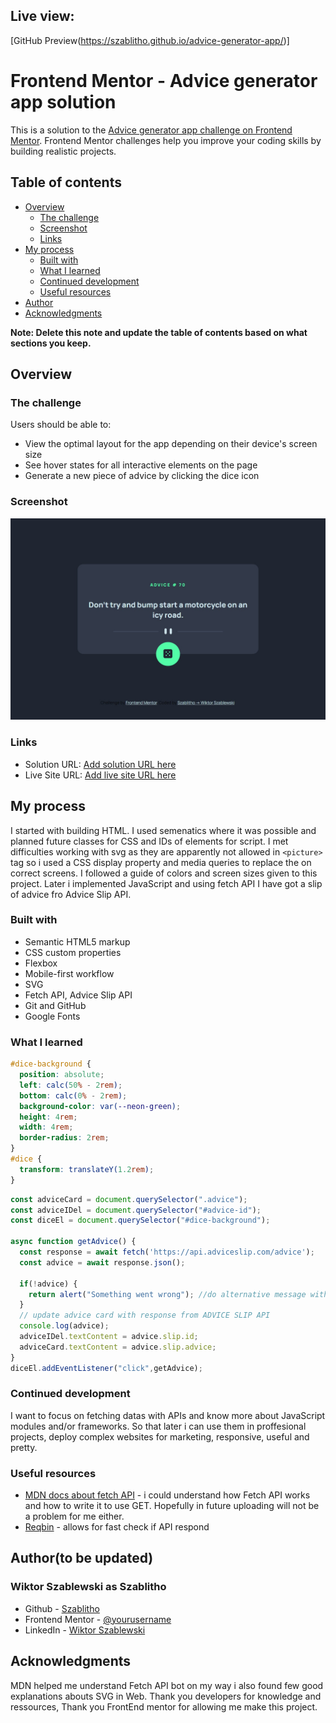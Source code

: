 ## Live view:
[GitHub Preview(https://szablitho.github.io/advice-generator-app/)]
# Frontend Mentor - Advice generator app solution

This is a solution to the [Advice generator app challenge on Frontend Mentor](https://www.frontendmentor.io/challenges/advice-generator-app-QdUG-13db). Frontend Mentor challenges help you improve your coding skills by building realistic projects.

## Table of contents

- [Overview](#overview)
  - [The challenge](#the-challenge)
  - [Screenshot](#screenshot)
  - [Links](#links)
- [My process](#my-process)
  - [Built with](#built-with)
  - [What I learned](#what-i-learned)
  - [Continued development](#continued-development)
  - [Useful resources](#useful-resources)
- [Author](#author)
- [Acknowledgments](#acknowledgments)

**Note: Delete this note and update the table of contents based on what sections you keep.**

## Overview

### The challenge

Users should be able to:

- View the optimal layout for the app depending on their device's screen size
- See hover states for all interactive elements on the page
- Generate a new piece of advice by clicking the dice icon

### Screenshot

![Screenshot of advice slip on page](design/Screenshot_WiktorSzablewski.jpeg)

### Links

- Solution URL: [Add solution URL here](https://github.com/Szablitho/advice-generator-app)
- Live Site URL: [Add live site URL here](https://szablitho.github.io/advice-generator-app/)

## My process
I started with building HTML. I used semenatics where it was possible and planned future classes for CSS and IDs of elements for script. I met difficulties working with svg as they are apparently not allowed in `<picture>` tag so i used a CSS display property and media queries to replace the on correct screens. I followed a guide of colors and screen sizes given to this project. Later i implemented JavaScript and using fetch API I have got a slip of advice fro Advice Slip API.
### Built with

- Semantic HTML5 markup
- CSS custom properties
- Flexbox
- Mobile-first workflow
- SVG
- Fetch API, Advice Slip API
- Git and GitHub
- Google Fonts


### What I learned


```css
#dice-background {
  position: absolute;
  left: calc(50% - 2rem);
  bottom: calc(0% - 2rem);
  background-color: var(--neon-green);
  height: 4rem;
  width: 4rem;
  border-radius: 2rem;
}
#dice {
  transform: translateY(1.2rem);
}
```
```js
const adviceCard = document.querySelector(".advice");
const adviceIDel = document.querySelector("#advice-id");
const diceEl = document.querySelector("#dice-background");

async function getAdvice() {
  const response = await fetch('https://api.adviceslip.com/advice');
  const advice = await response.json();

  if(!advice) {
    return alert("Something went wrong"); //do alternative message within an advice card
  }
  // update advice card with response from ADVICE SLIP API
  console.log(advice);
  adviceIDel.textContent = advice.slip.id;
  adviceCard.textContent = advice.slip.advice;
}
diceEl.addEventListener("click",getAdvice);

```


### Continued development

I want to focus on fetching datas with APIs and know more about JavaScript modules and/or frameworks. So that later i can use them in proffesional projects, deploy complex websites for marketing, responsive, useful and pretty.


### Useful resources

- [MDN docs about fetch API](https://developer.mozilla.org/en-US/docs/Web/API/Fetch_API/Using_Fetch) - i could understand how Fetch API works and how to write it to use GET. Hopefully in future uploading will not be a problem for me either.
- [Reqbin](https://reqbin.com/) - allows for fast check if API respond


## Author(to be updated)
### Wiktor Szablewski as Szablitho
- Github - [Szablitho](https://github.com/Szablitho)
- Frontend Mentor - [@yourusername](https://www.frontendmentor.io/profile/yourusername)
- LinkedIn - [Wiktor Szablewski](https://www.linkedin.com/in/wiktor-szablewski-605591256/)

## Acknowledgments

MDN helped me understand Fetch API bot on my way i also found few good explanations abouts SVG in Web. Thank you developers for knowledge and ressources,
Thank you FrontEnd mentor for allowing me make this project.
